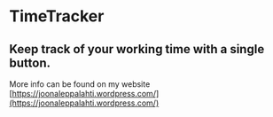 # TimeTracker

## Keep track of your working time with a single button.

More info can be found on my website [https://joonaleppalahti.wordpress.com/](https://joonaleppalahti.wordpress.com/)
